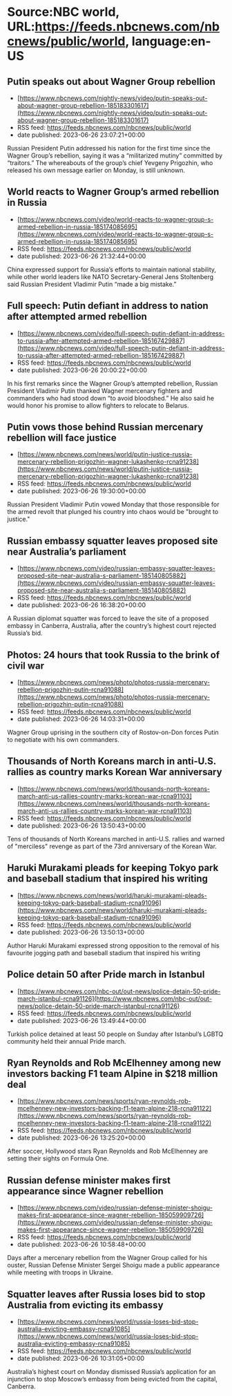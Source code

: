 # Source:NBC world, URL:https://feeds.nbcnews.com/nbcnews/public/world, language:en-US

## Putin speaks out about Wagner Group rebellion
 - [https://www.nbcnews.com/nightly-news/video/putin-speaks-out-about-wagner-group-rebellion-185183301617](https://www.nbcnews.com/nightly-news/video/putin-speaks-out-about-wagner-group-rebellion-185183301617)
 - RSS feed: https://feeds.nbcnews.com/nbcnews/public/world
 - date published: 2023-06-26 23:07:21+00:00

Russian President Putin addressed his nation for the first time since the Wagner Group’s rebellion, saying it was a “militarized mutiny” committed by “traitors.” The whereabouts of the group’s chief Yevgeny Prigozhin, who released his own message earlier on Monday, is still unknown.

## World reacts to Wagner Group’s armed rebellion in Russia
 - [https://www.nbcnews.com/video/world-reacts-to-wagner-group-s-armed-rebellion-in-russia-185174085695](https://www.nbcnews.com/video/world-reacts-to-wagner-group-s-armed-rebellion-in-russia-185174085695)
 - RSS feed: https://feeds.nbcnews.com/nbcnews/public/world
 - date published: 2023-06-26 21:32:44+00:00

China expressed support for Russia’s efforts to maintain national stability, while other world leaders like NATO Secretary-General Jens Stoltenberg said Russian President Vladimir Putin “made a big mistake.”

## Full speech: Putin defiant in address to nation after attempted armed rebellion
 - [https://www.nbcnews.com/video/full-speech-putin-defiant-in-address-to-russia-after-attempted-armed-rebellion-185167429887](https://www.nbcnews.com/video/full-speech-putin-defiant-in-address-to-russia-after-attempted-armed-rebellion-185167429887)
 - RSS feed: https://feeds.nbcnews.com/nbcnews/public/world
 - date published: 2023-06-26 20:00:22+00:00

In his first remarks since the Wagner Group’s attempted rebellion, Russian President Vladimir Putin thanked Wagner mercenary fighters and commanders who had stood down “to avoid bloodshed.” He also said he would honor his promise to allow fighters to relocate to Belarus.

## Putin vows those behind Russian mercenary rebellion will face justice
 - [https://www.nbcnews.com/news/world/putin-justice-russia-mercenary-rebellion-prigozhin-wagner-lukashenko-rcna91238](https://www.nbcnews.com/news/world/putin-justice-russia-mercenary-rebellion-prigozhin-wagner-lukashenko-rcna91238)
 - RSS feed: https://feeds.nbcnews.com/nbcnews/public/world
 - date published: 2023-06-26 19:30:00+00:00

Russian President Vladimir Putin vowed Monday that those responsible for the armed revolt that plunged his country into chaos would be "brought to justice."

## Russian embassy squatter leaves proposed site near Australia’s parliament
 - [https://www.nbcnews.com/video/russian-embassy-squatter-leaves-proposed-site-near-australia-s-parliament-185140805882](https://www.nbcnews.com/video/russian-embassy-squatter-leaves-proposed-site-near-australia-s-parliament-185140805882)
 - RSS feed: https://feeds.nbcnews.com/nbcnews/public/world
 - date published: 2023-06-26 16:38:20+00:00

A Russian diplomat squatter was forced to leave the site of a proposed embassy in Canberra, Australia, after the country’s highest court rejected Russia’s bid.

## Photos: 24 hours that took Russia to the brink of civil war
 - [https://www.nbcnews.com/news/photo/photos-russia-mercenary-rebellion-prigozhin-putin-rcna91088](https://www.nbcnews.com/news/photo/photos-russia-mercenary-rebellion-prigozhin-putin-rcna91088)
 - RSS feed: https://feeds.nbcnews.com/nbcnews/public/world
 - date published: 2023-06-26 14:03:31+00:00

Wagner Group uprising in the southern city of Rostov-on-Don forces Putin to negotiate with his own commanders.

## Thousands of North Koreans march in anti-U.S. rallies as country marks Korean War anniversary
 - [https://www.nbcnews.com/news/world/thousands-north-koreans-march-anti-us-rallies-country-marks-korean-war-rcna91103](https://www.nbcnews.com/news/world/thousands-north-koreans-march-anti-us-rallies-country-marks-korean-war-rcna91103)
 - RSS feed: https://feeds.nbcnews.com/nbcnews/public/world
 - date published: 2023-06-26 13:50:43+00:00

Tens of thousands of North Koreans marched in anti-U.S. rallies and warned of "merciless" revenge as part of the 73rd anniversary of the Korean War.

## Haruki Murakami pleads for keeping Tokyo park and baseball stadium that inspired his writing
 - [https://www.nbcnews.com/news/world/haruki-murakami-pleads-keeping-tokyo-park-baseball-stadium-rcna91096](https://www.nbcnews.com/news/world/haruki-murakami-pleads-keeping-tokyo-park-baseball-stadium-rcna91096)
 - RSS feed: https://feeds.nbcnews.com/nbcnews/public/world
 - date published: 2023-06-26 13:50:13+00:00

Author Haruki Murakami expressed strong opposition to the removal of his favourite jogging path and baseball stadium that inspired his writing

## Police detain 50 after Pride march in Istanbul
 - [https://www.nbcnews.com/nbc-out/out-news/police-detain-50-pride-march-istanbul-rcna91126](https://www.nbcnews.com/nbc-out/out-news/police-detain-50-pride-march-istanbul-rcna91126)
 - RSS feed: https://feeds.nbcnews.com/nbcnews/public/world
 - date published: 2023-06-26 13:49:44+00:00

Turkish police detained at least 50 people on Sunday after Istanbul’s LGBTQ community held their annual Pride march.

## Ryan Reynolds and Rob McElhenney among new investors backing F1 team Alpine in $218 million deal
 - [https://www.nbcnews.com/news/sports/ryan-reynolds-rob-mcelhenney-new-investors-backing-f1-team-alpine-218-rcna91122](https://www.nbcnews.com/news/sports/ryan-reynolds-rob-mcelhenney-new-investors-backing-f1-team-alpine-218-rcna91122)
 - RSS feed: https://feeds.nbcnews.com/nbcnews/public/world
 - date published: 2023-06-26 13:25:20+00:00

After soccer, Hollywood stars Ryan Reynolds and Rob McElhenney are setting their sights on Formula One.

## Russian defense minister makes first appearance since Wagner rebellion
 - [https://www.nbcnews.com/video/russian-defense-minister-shoigu-makes-first-appearance-since-wagner-rebellion-185059909726](https://www.nbcnews.com/video/russian-defense-minister-shoigu-makes-first-appearance-since-wagner-rebellion-185059909726)
 - RSS feed: https://feeds.nbcnews.com/nbcnews/public/world
 - date published: 2023-06-26 10:58:48+00:00

Days after a mercenary rebellion from the Wagner Group called for his ouster, Russian Defense Minister Sergei Shoigu made a public appearance while meeting with troops in Ukraine.

## Squatter leaves after Russia loses bid to stop Australia from evicting its embassy
 - [https://www.nbcnews.com/news/world/russia-loses-bid-stop-australia-evicting-embassy-rcna91085](https://www.nbcnews.com/news/world/russia-loses-bid-stop-australia-evicting-embassy-rcna91085)
 - RSS feed: https://feeds.nbcnews.com/nbcnews/public/world
 - date published: 2023-06-26 10:31:05+00:00

Australia’s highest court on Monday dismissed Russia’s application for an injunction to stop Moscow’s embassy from being evicted from the capital, Canberra.

